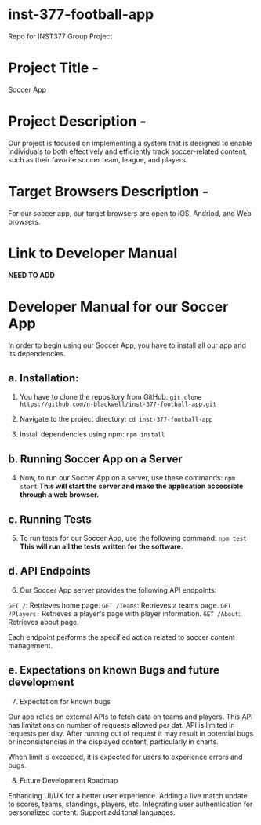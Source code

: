 # inst-377-football-app
Repo for INST377 Group Project

# Project Title -
Soccer App

# Project Description -
Our project is focused on implementing a system that is designed to enable individuals to both effectively and 
efficiently track soccer-related content, such as their favorite soccer team, league, and players.

# Target Browsers Description - 
For our soccer app, our target browsers are open to iOS, Andriod, and Web browsers.

# Link to Developer Manual

**NEED TO ADD**

# Developer Manual for our Soccer App

In order to begin using our Soccer App, you have to install all our app and its dependencies.

## a. Installation:

1. You have to clone the repository from GitHub:
`git clone https://github.com/n-blackwell/inst-377-football-app.git`

2. Navigate to the project directory:
`cd inst-377-football-app`

3. Install dependencies using npm:
`npm install`

## b. Running Soccer App on a Server

4. Now, to run our Soccer App on a server, use these commands:
`npm start` **This will start the server and make the application accessible through a web browser.**

## c. Running Tests

5. To run tests for our Soccer App, use the following command:
`npm test` **This will run all the tests written for the software.**

## d. API Endpoints

6. Our Soccer App server provides the following API endpoints:

`GET /`: Retrieves home page.
`GET /Teams`: Retrieves a teams page.
`GET /Players:` Retrieves a player's page with player information.
`GET /About`: Retrieves about page.

Each endpoint performs the specified action related to soccer content management.

## e. Expectations on known Bugs and future development

7. Expectation for known bugs

Our app relies on external APIs to fetch data on teams and players. This API has limitations on number of requests allowed per dat.
API is limited in requests per day. After running out of request it may result in potential bugs or inconsistencies in the displayed content, particularly in charts.

When limit is exceeded, it is expected for users to experience errors and bugs.

8. Future Development Roadmap

Enhancing UI/UX for a better user experience.
Adding a live match update to scores, teams, standings, players, etc.
Integrating user authentication for personalized content.
Support additonal languages.